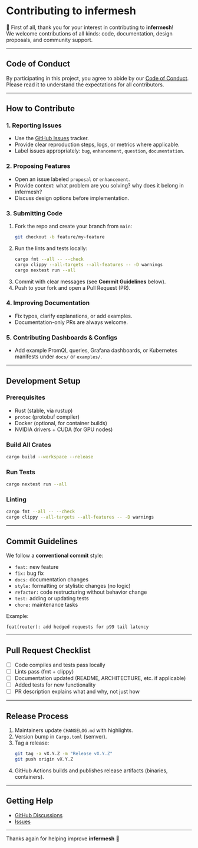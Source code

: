 # Contributing to infermesh

🎉 First of all, thank you for your interest in contributing to **infermesh**!  
We welcome contributions of all kinds: code, documentation, design proposals, and community support.

---

## Code of Conduct

By participating in this project, you agree to abide by our [Code of Conduct](CODE_OF_CONDUCT.md).  
Please read it to understand the expectations for all contributors.

---

## How to Contribute

### 1. Reporting Issues
- Use the [GitHub Issues](https://github.com/redbco/infermesh/issues) tracker.
- Provide clear reproduction steps, logs, or metrics where applicable.
- Label issues appropriately: `bug`, `enhancement`, `question`, `documentation`.

### 2. Proposing Features
- Open an issue labeled `proposal` or `enhancement`.
- Provide context: what problem are you solving? why does it belong in infermesh?
- Discuss design options before implementation.

### 3. Submitting Code
1. Fork the repo and create your branch from `main`:
   ```bash
   git checkout -b feature/my-feature
   ```
2. Run the lints and tests locally:
   ```bash
   cargo fmt --all -- --check
   cargo clippy --all-targets --all-features -- -D warnings
   cargo nextest run --all
   ```
3. Commit with clear messages (see **Commit Guidelines** below).
4. Push to your fork and open a Pull Request (PR).

### 4. Improving Documentation
- Fix typos, clarify explanations, or add examples.  
- Documentation-only PRs are always welcome.

### 5. Contributing Dashboards & Configs
- Add example PromQL queries, Grafana dashboards, or Kubernetes manifests under `docs/` or `examples/`.

---

## Development Setup

### Prerequisites
- Rust (stable, via rustup)
- `protoc` (protobuf compiler)
- Docker (optional, for container builds)
- NVIDIA drivers + CUDA (for GPU nodes)

### Build All Crates
```bash
cargo build --workspace --release
```

### Run Tests
```bash
cargo nextest run --all
```

### Linting
```bash
cargo fmt --all -- --check
cargo clippy --all-targets --all-features -- -D warnings
```

---

## Commit Guidelines

We follow a **conventional commit** style:

- `feat:` new feature  
- `fix:` bug fix  
- `docs:` documentation changes  
- `style:` formatting or stylistic changes (no logic)  
- `refactor:` code restructuring without behavior change  
- `test:` adding or updating tests  
- `chore:` maintenance tasks

Example:
```
feat(router): add hedged requests for p99 tail latency
```

---

## Pull Request Checklist

- [ ] Code compiles and tests pass locally  
- [ ] Lints pass (fmt + clippy)  
- [ ] Documentation updated (README, ARCHITECTURE, etc. if applicable)  
- [ ] Added tests for new functionality  
- [ ] PR description explains what and why, not just how  

---

## Release Process

1. Maintainers update `CHANGELOG.md` with highlights.
2. Version bump in `Cargo.toml` (semver).
3. Tag a release:  
   ```bash
   git tag -a vX.Y.Z -m "Release vX.Y.Z"
   git push origin vX.Y.Z
   ```
4. GitHub Actions builds and publishes release artifacts (binaries, containers).

---

## Getting Help

- [GitHub Discussions](https://github.com/redbco/infermesh/discussions)
- [Issues](https://github.com/redbco/infermesh/issues)

---

Thanks again for helping improve **infermesh** 💜
